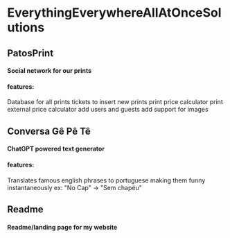 # EverythingEverywhereAllAtOnceSolutions
## PatosPrint
#### Social network for our prints
#### features:
Database for all prints
tickets to insert new prints
print price calculator
print external price calculator
add users and guests
add support for images

## Conversa Gê Pê Tê
#### ChatGPT powered text generator
#### features:
Translates famous english phrases to portuguese making them funny instantaneously
ex: "No Cap" -> "Sem chapéu"

## Readme
#### Readme/landing page for my website
